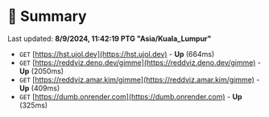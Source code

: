 # 📖 Summary
Last updated: **8/9/2024, 11:42:19 PTG "Asia/Kuala_Lumpur"**

- `GET` [https://hst.ujol.dev](https://hst.ujol.dev) - **Up** (664ms)
- `GET` [https://reddviz.deno.dev/gimme](https://reddviz.deno.dev/gimme) - **Up** (2050ms)
- `GET` [https://reddviz.amar.kim/gimme](https://reddviz.amar.kim/gimme) - **Up** (409ms)
- `GET` [https://dumb.onrender.com](https://dumb.onrender.com) - **Up** (325ms)

